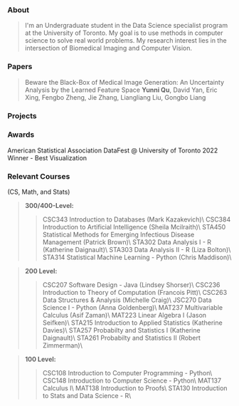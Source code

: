 

### About
> I'm an Undergraduate student in the Data Science specialist program at the University of Toronto. My goal is to use methods in computer science to solve real world problems. My research interest lies in the intersection of Biomedical Imaging and Computer Vision.

### Papers
>Beware the Black-Box of Medical Image Generation: An Uncertainty Analysis by the Learned Feature Space
**Yunni Qu**, David Yan, Eric  Xing, Fengbo Zheng, Jie Zhang, Liangliang Liu, Gongbo Liang

### Projects




### Awards
American Statistical Association DataFest @ University of Toronto 2022 
Winner - Best Visualization

### Relevant Courses
(CS, Math, and Stats)
>**300/400-Level:**
>>CSC343 Introduction to Databases (Mark Kazakevich)\\
>>CSC384 Introduction to Artificial Intelligence (Sheila Mcilraith)\\
>>STA450 Statistical Methods for Emerging Infectious Disease Management (Patrick Brown)\\
>>STA302 Data Analysis I - R (Katherine Daignault)\\
>>STA303 Data Analysis II - R (Liza Bolton)\\
>>STA314 Statistical Machine Learning - Python (Chris Maddison)\\

>**200 Level:**
>>CSC207 Software Design - Java (Lindsey Shorser)\\
>>CSC236 Introduction to Theory of Computation (Francois Pitt)\\
>>CSC263 Data Structures & Analysis (Michelle Craig)\\
>>JSC270 Data Science I - Python (Anna Goldenberg)\\
>>MAT237 Multivariable Calculus (Asif Zaman)\\
>>MAT223 Linear Algebra I (Jason Seifken)\\
>>STA215 Introduction to Applied Statistics (Katherine Davies)\\
>>STA257 Probabilty and Statistics I (Katherine Daignault)\\
>>STA261 Probabilty and Statistics II (Robert Zimmerman)\\

>**100 Level:**
>>CSC108 Introduction to Computer Programming - Python\\
>>CSC148 Introduction to Computer Science - Python\\
>>MAT137 Calculus I\\
>>MAT138 Introduction to Proofs\\
>>STA130 Introduction to Stats and Data Science - R\\

